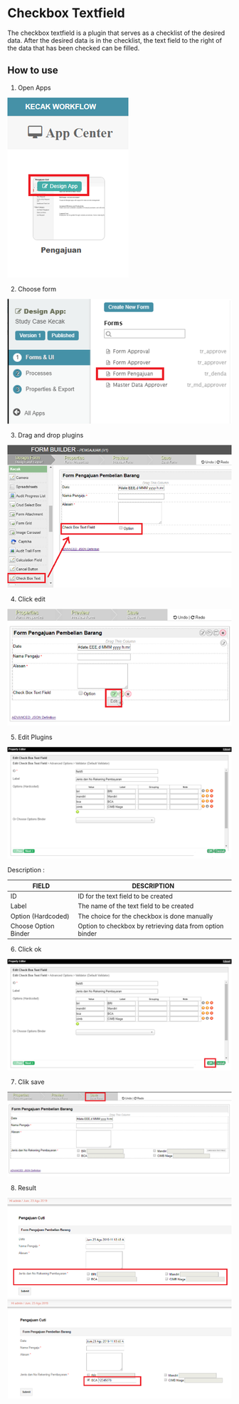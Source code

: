 # Checkbox Textfield

The checkbox textfield is a plugin that serves as a checklist of the desired data. After the desired data is in the checklist, the text field to the right of the data that has been checked can be filled.
## How to use

1. Open Apps

<img src="https://raw.githubusercontent.com/kinnara-digital-studio/kecak-workflow/master/docs/assets/liveValidation_openApps.png" alt="" />

2. Choose form

<img src="https://raw.githubusercontent.com/kinnara-digital-studio/kecak-workflow/master/docs/assets/currencyTextField_chooseForm.png" alt="" />

3. Drag and drop plugins

<img src="https://raw.githubusercontent.com/kinnara-digital-studio/kecak-workflow/master/docs/assets/sbtf_dragDrop.png" alt="" />

4. Click edit

<img src="https://raw.githubusercontent.com/kinnara-digital-studio/kecak-workflow/master/docs/assets/sbtf_edit.png" alt="" />

5. Edit Plugins

<img src="https://raw.githubusercontent.com/kinnara-digital-studio/kecak-workflow/master/docs/assets/sbtf_editCheckBox.png" alt="" />

Description :

|FIELD|DESCRIPTION|
|--|--|
|ID|ID for the text field to be created|
|Label|The name of the text field to be created|
|Option (Hardcoded)|The choice for the checkbox is done manually|
|Choose Option Binder|Option to checkbox by retrieving data from option binder|

6. Click ok

<img src="https://raw.githubusercontent.com/kinnara-digital-studio/kecak-workflow/master/docs/assets/sbtf_ok.png" alt="" />

7. Clik save

<img src="https://raw.githubusercontent.com/kinnara-digital-studio/kecak-workflow/master/docs/assets/sbtf_save.png" alt="" />

8. Result

<img src="https://raw.githubusercontent.com/kinnara-digital-studio/kecak-workflow/master/docs/assets/sbtf_result.png" alt="" />

<img src="https://raw.githubusercontent.com/kinnara-digital-studio/kecak-workflow/master/docs/assets/sbtf_result2.png" alt="" />

